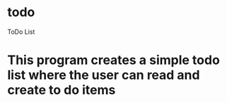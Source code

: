# todo
ToDo List
# This program creates a simple todo list where the user can read and create to do items

